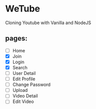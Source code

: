 # WeTube

Cloning Youtube with Vanilla and NodeJS

## pages:
- [ ] Home
- [x] Join
- [x] Login
- [x] Search
- [ ] User Detail
- [ ] Edit Profile
- [ ] Change Password
- [ ] Upload 
- [ ] Video Detail
- [ ] Edit Video